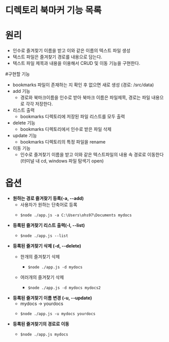 # 디렉토리 북마커 기능 목록



# 원리
 - 인수로 즐겨찾기 이름을 받고 이와 같은 이름의 텍스트 파일 생성
 - 텍스트 파일은 즐겨찾기 경로를 내용으로 담는다.
 - 텍스트 파일 제목과 내용을 이용해서 CRUD 및 이동 기능을 구현한다.

#구현할 기능

 - bookmarks 파일이 존재하는 지 확인 후 없으면 새로 생성 (경로: /src/data)
 - add 기능
     - 경로와 북마크이름을 인수로 받아 북마크 이름은 파일제목, 경로는 파일 내용으로 각각 저장한다.
 - 리스트 출력
     - bookmarks 디렉토리에 저장된 파일 리스트를 모두 출력
 - delete 기능
     - bookmarks 디렉토리에서 인수로 받은 파일 삭제
 - update 기능
     - bookmarks 디렉토리의 특정 파일을 rename
 - 이동 기능
   - 인수로 즐겨찾기 이름을 받고 이와 같은 텍스트파일의 내용 속 경로로 이동한다(터미널 내 cd, windows 파일 탐색기 open)


# 옵션
- **원하는 경로 즐겨찾기 등록(-a, --add)**
    - 사용자가 원하는 단축어로 등록
    -     $node ./app.js -a C:\Users\ohs97\Documents mydocs
  
- **등록된 즐겨찾기 리스트 출력(-l, --list)**
  -     $node ./app.js --list

- **등록된 즐겨찾기 삭제 (-d, --delete)**
  - 한개의 즐겨찾기 삭제
    -     $node ./app.js -d mydocs
  - 여러개의 즐겨찾기 삭제

    -     $node ./app.js -d mydocs mydocs2
  
- **등록된 즐겨찾기 이름 변경 (-u, --update)**
  - mydocs -> yourdocs
  -     $node ./app.js -u mydocs yourdocs

- **등록된 즐겨찾기의 경로로 이동**
  -     $node ./app.js mydocs
